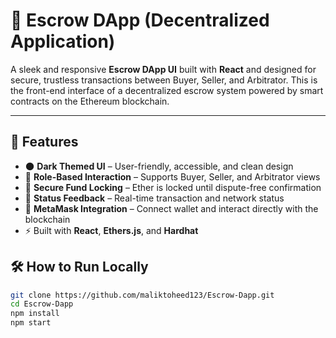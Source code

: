 # 🔐 Escrow DApp (Decentralized Application)

A sleek and responsive **Escrow DApp UI** built with **React** and designed for secure, trustless transactions between Buyer, Seller, and Arbitrator. This is the front-end interface of a decentralized escrow system powered by smart contracts on the Ethereum blockchain.

---

## 🚀 Features

- 🌑 **Dark Themed UI** – User-friendly, accessible, and clean design
- 👤 **Role-Based Interaction** – Supports Buyer, Seller, and Arbitrator views
- 💱 **Secure Fund Locking** – Ether is locked until dispute-free confirmation
- 🔎 **Status Feedback** – Real-time transaction and network status
- 🦊 **MetaMask Integration** – Connect wallet and interact directly with the blockchain
- ⚡ Built with **React**, **Ethers.js**, and **Hardhat**
## 🛠️ How to Run Locally

```bash
git clone https://github.com/maliktoheed123/Escrow-Dapp.git
cd Escrow-Dapp
npm install
npm start
